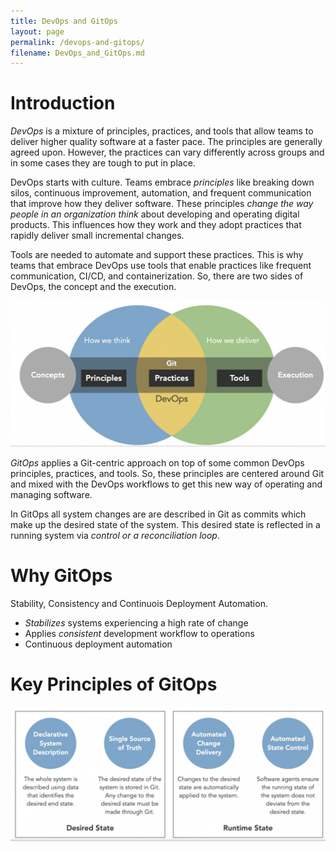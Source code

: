 ```yaml
---
title: DevOps and GitOps
layout: page
permalink: /devops-and-gitops/
filename: DevOps_and_GitOps.md
--- 
```


# Introduction

*DevOps* is a mixture of principles, practices, and tools that allow teams to deliver higher quality software at a faster pace. The principles are generally agreed upon. However, the practices can vary differently across groups and in some cases they are tough to put in place.

DevOps starts with culture. Teams embrace *principles* like breaking down silos, continuous improvement, automation, and 
frequent communication that improve how they deliver software. These principles *change the way people in an organization think* 
about developing and operating digital products. This influences how they work and they adopt practices that rapidly deliver 
small incremental changes. 

Tools are needed to automate and support these practices. This is why teams that embrace DevOps use tools that enable practices 
like frequent communication, CI/CD, and containerization. So, there are two sides of DevOps, the concept and the execution.

![Image describing devops concept and execution](images/devops_concept_and_execution.png)

*GitOps* applies a Git-centric approach on top of some common DevOps principles, practices, and tools. So, these principles are centered around Git and mixed with the DevOps workflows to get this new way of operating and managing software.

In GitOps all system changes are are described in Git as commits which make up the desired state of the system. This desired state is reflected in a running system via *control or a reconciliation loop*.

# Why GitOps

Stability, Consistency and Continuois Deployment Automation.

* *Stabilizes* systems experiencing a high rate of change
* Applies *consistent* development workflow to operations
* Continuous deployment automation

# Key Principles of GitOps

![Image describing key principles of GitOps](images/gitops_key_principles.png)
